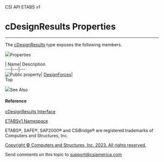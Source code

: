 ﻿

CSI API ETABS v1

# cDesignResults Properties  
  
---  
  
The [cDesignResults](7914a1c7-7dc9-2ce7-3017-fdc37e318f07.htm) type exposes
the following members.

![](../icons/SectionExpanded.png)Properties

| Name| Description  
---|---|---  
![Public property](../icons/pubproperty.gif)|
[DesignForces](4f29c7e2-caf0-9d5b-5eb0-ef6305a31620.htm)|  
Top

![](../icons/SectionExpanded.png)See Also

#### Reference

[cDesignResults Interface](7914a1c7-7dc9-2ce7-3017-fdc37e318f07.htm)

[ETABSv1 Namespace](2780f1b8-2033-5289-2298-1cdb2a7508d9.htm)

ETABS®, SAFE®, SAP2000® and CSiBridge® are registered trademarks of Computers
and Structures, Inc.  

[Copyright © Computers and Structures, Inc. 2023. All rights
reserved.](http://www.csiamerica.com)

Send comments on this topic to
[support@csiamerica.com](mailto:support%40csiamerica.com?Subject=CSI%20API%20ETABS%20v1)

